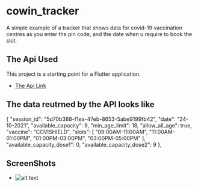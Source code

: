 # cowin_tracker

A simple example of a tracker that shows data for covid-19 vaccination centres as you enter the pin code,
and the date when u require to book the slot.

## The Api Used

This project is a starting point for a Flutter application.

- [The Api Link](https://cdn-api.co-vin.in/api/v2/appointment/sessions/public/calendarByPin?pincode=110059&date=22102121)

## The data reutrned by the API looks like

  {
          "session_id": "5d70b388-f1ea-47eb-8653-5abe9199fb42",
          "date": "24-10-2021",
          "available_capacity": 9,
          "min_age_limit": 18,
          "allow_all_age": true,
          "vaccine": "COVISHIELD",
          "slots": [
            "09:00AM-11:00AM",
            "11:00AM-01:00PM",
            "01:00PM-03:00PM",
            "03:00PM-05:00PM"
          ],
          "available_capacity_dose1": 0,
          "available_capacity_dose2": 9
        },

## ScreenShots

- ![alt text](https://i.ibb.co/xztrRm5/Whats-App-Image-2021-10-22-at-12-56-52-PM.jpg)
